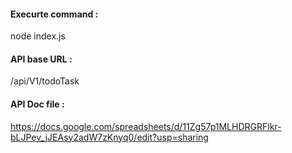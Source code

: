 #### Execurte command : 
node index.js
#### API base URL :  
/api/V1/todoTask
#### API Doc file : 
https://docs.google.com/spreadsheets/d/11Zg57p1MLHDRGRFlkr-bLJPev_jJEAsy2adW7zKnyq0/edit?usp=sharing